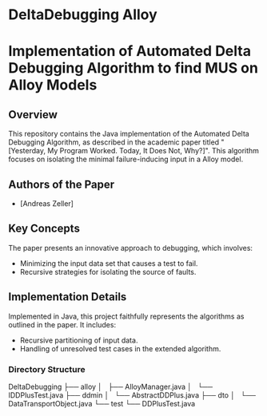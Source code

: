 # DeltaDebugging Alloy

# Implementation of Automated Delta Debugging Algorithm to find MUS on Alloy Models

## Overview
This repository contains the Java implementation of the Automated Delta Debugging Algorithm, as described in the academic paper titled "[Yesterday, My Program Worked. Today, It Does Not, Why?]". This algorithm focuses on isolating the minimal failure-inducing input in a Alloy model.

## Authors of the Paper
- [Andreas Zeller]

## Key Concepts
The paper presents an innovative approach to debugging, which involves:
- Minimizing the input data set that causes a test to fail.
- Recursive strategies for isolating the source of faults.

## Implementation Details
Implemented in Java, this project faithfully represents the algorithms as outlined in the paper. It includes:
- Recursive partitioning of input data.
- Handling of unresolved test cases in the extended algorithm.

### Directory Structure

DeltaDebugging
├── alloy
│   ├── AlloyManager.java
│   └── IDDPlusTest.java
├── ddmin
│   └── AbstractDDPlus.java
├── dto
│   └── DataTransportObject.java
└── test
    └── DDPlusTest.java



